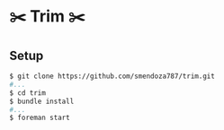 # :scissors: Trim :scissors:

## Setup

```bash
$ git clone https://github.com/smendoza787/trim.git
#...
$ cd trim
$ bundle install
#...
$ foreman start
```
